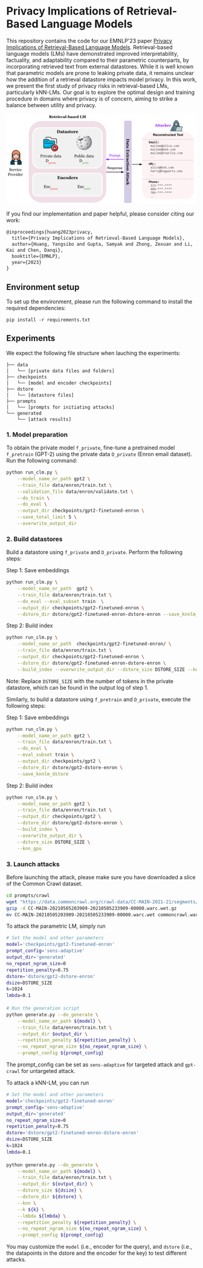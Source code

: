 # Privacy Implications of Retrieval-Based Language Models

This repository contains the code for our EMNLP'23 paper [Privacy Implications of Retrieval-Based Language Models](https://arxiv.org/abs/2305.14888). Retrieval-based language models (LMs) have demonstrated improved interpretability, factuality, and adaptability compared to their parametric counterparts, by incorporating retrieved text from external datastores. While it is well known that parametric models are prone to leaking private data, it remains unclear how the addition of a retrieval datastore impacts model privacy. In this work, we present the first study of privacy risks in retrieval-based LMs, particularly kNN-LMs. Our goal is to explore the optimal design and training procedure in domains where privacy is of concern, aiming to strike a balance between utility and privacy.


![plot](./figures/teaser.png)

If you find our implementation and paper helpful, please consider citing our work:

```
@inproceedings{huang2023privacy,
  title={Privacy Implications of Retrieval-Based Language Models},
  author={Huang, Yangsibo and Gupta, Samyak and Zhong, Zexuan and Li, Kai and Chen, Danqi},
  booktitle={EMNLP},
  year={2023}
}
```

## Environment setup
To set up the environment, please run the following command to install the required dependencies:

```
pip install -r requirements.txt
```

## Experiments

We expect the following file structure when lauching the experiments:
```
├── data
│   └── [private data files and folders]
├── checkpoints
│   └── [model and encoder checkpoints]
├── dstore
│   └── [datastore files]
├── prompts
│   └── [prompts for initiating attacks]
└── generated
    └── [attack results]
```

### 1. Model preparation

To obtain the private model `f_private`, fine-tune a pretrained model `f_pretrain` (GPT-2) using the private data `D_private` (Enron email dataset). Run the following command:

```bash
python run_clm.py \
    --model_name_or_path gpt2 \
    --train_file data/enron/train.txt \
    --validation_file data/enron/validate.txt \
    --do_train \
    --do_eval \
    --output_dir checkpoints/gpt2-finetuned-enron \
    --save_total_limit 5 \
    --overwrite_output_dir
```

### 2. Build datastores

Build a datastore using `f_private` and `D_private`. Perform the following steps:

Step 1: Save embeddings

```bash
python run_clm.py \
    --model_name_or_path  gpt2 \
    --train_file data/enron/train.txt \
    --do_eval --eval_subset train  \
    --output_dir checkpoints/gpt2-finetuned-enron \
    --dstore_dir dstore/gpt2-finetuned-enron-dstore-enron --save_knnlm_dstore
```

Step 2: Build index

```bash
python run_clm.py \
    --model_name_or_path  checkpoints/gpt2-finetuned-enron/ \
    --train_file data/enron/train.txt \
    --output_dir checkpoints/gpt2-finetuned-enron \
    --dstore_dir dstore/gpt2-finetuned-enron-dstore-enron \
    --build_index --overwrite_output_dir --dstore_size DSTORE_SIZE --knn_gpu
```
Note: Replace `DSTORE_SIZE` with the number of tokens in the private datastore, which can be found in the output log of step 1.

Similarly, to build a datastore using `f_pretrain` and `D_private`, execute the following steps:

Step 1: Save embeddings

```bash
python run_clm.py \
    --model_name_or_path gpt2 \
    --train_file data/enron/train.txt \
    --do_eval \
    --eval_subset train \
    --output_dir checkpoints/gpt2 \
    --dstore_dir dstore/gpt2-dstore-enron \
    --save_knnlm_dstore
```

Step 2: Build index


```bash
python run_clm.py \
    --model_name_or_path gpt2 \
    --train_file data/enron/train.txt \
    --output_dir checkpoints/gpt2 \
    --dstore_dir dstore/gpt2-dstore-enron \
    --build_index \
    --overwrite_output_dir \
    --dstore_size DSTORE_SIZE \
    --knn_gpu
```


### 3. Launch attacks

Before launching the attack, please make sure you have downloaded a slice of the Common Crawl dataset.
```bash
cd prompts/crawl
wget "https://data.commoncrawl.org/crawl-data/CC-MAIN-2021-21/segments/1620243988696.23/wet/CC-MAIN-20210505203909-20210505233909-00000.warc.wet.gz"
gzip -d CC-MAIN-20210505203909-20210505233909-00000.warc.wet.gz
mv CC-MAIN-20210505203909-20210505233909-00000.warc.wet commoncrawl.warc.wet
```

To attack the parametric LM, simply run
```bash
# Set the model and other parameters
model='checkpoints/gpt2-finetuned-enron'
prompt_config='sens-adaptive'
output_dir='generated'
no_repeat_ngram_size=0
repetition_penalty=0.75
dstore='dstore/gpt2-dstore-enron'
dsize=DSTORE_SIZE
k=1024
lmbda=0.1

# Run the generation script
python generate.py --do_generate \
    --model_name_or_path ${model} \
    --train_file data/enron/train.txt \
    --output_dir $output_dir \
    --repetition_penalty ${repetition_penalty} \
    --no_repeat_ngram_size ${no_repeat_ngram_size} \
    --prompt_config ${prompt_config}
```

The prompt_config can be set as `sens-adaptive` for targeted attack and `gpt-crawl` for untargeted attack.


To attack a kNN-LM, you can run
```bash
# Set the model and other parameters
model='checkpoints/gpt2-finetuned-enron'
prompt_config='sens-adaptive'
output_dir='generated'
no_repeat_ngram_size=0
repetition_penalty=0.75
dstore='dstore/gpt2-finetuned-enron-dstore-enron'
dsize=DSTORE_SIZE
k=1024
lmbda=0.1

python generate.py --do_generate \
    --model_name_or_path ${model} \
    --train_file data/enron/train.txt \
    --output_dir ${output_dir} \
    --dstore_size ${dsize} \
    --dstore_dir ${dstore} \
    --knn \
    --k ${k} \
    --lmbda ${lmbda} \
    --repetition_penalty ${repetition_penalty} \
    --no_repeat_ngram_size ${no_repeat_ngram_size} \
    --prompt_config ${prompt_config}
```

You may customize the `model` (i.e., encoder for the query), and `dstore` (i.e., the datapoints in the dstore and the encoder for the key) to test different attacks.
